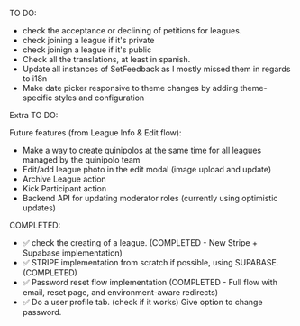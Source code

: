 TO DO:

- check the acceptance or declining of petitions for leagues.
- check joining a league if it's private
- check joinign a league if it's public
- Check all the translations, at least in spanish.
- Update all instances of SetFeedback as I mostly missed them in regards to i18n
- Make date picker responsive to theme changes by adding theme-specific styles and configuration

Extra TO DO:

Future features (from League Info & Edit flow):

- Make a way to create quinipolos at the same time for all leagues managed by the quinipolo team
- Edit/add league photo in the edit modal (image upload and update)
- Archive League action
- Kick Participant action
- Backend API for updating moderator roles (currently using optimistic updates)

COMPLETED:

- ✅ check the creating of a league. (COMPLETED - New Stripe + Supabase implementation)
- ✅ STRIPE implementation from scratch if possible, using SUPABASE. (COMPLETED)
- ✅ Password reset flow implementation (COMPLETED - Full flow with email, reset page, and environment-aware redirects)
- ✅ Do a user profile tab.
  (check if it works) Give option to change password.

